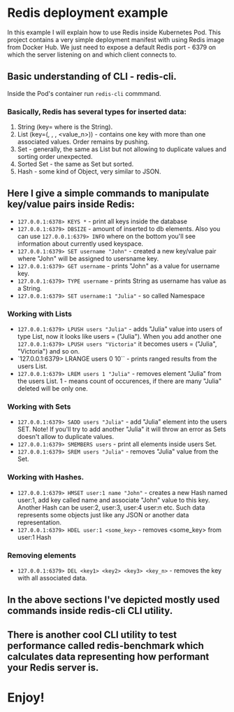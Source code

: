 # Redis deployment example

In this example I will explain how to use Redis inside Kubernetes Pod.
This project contains a very simple deployment manifest with using Redis image from Docker Hub. We just need to expose a default Redis port - 6379 on which the server listening on and which client connects to.

## Basic understanding of CLI - **redis-cli**.
Inside the Pod's container run `redis-cli` commmand.

### Basically, Redis has several types for inserted data:
1. String (key=<value> where <value> is the String).
2. List (key=(<value1>, <value2>, <value3>, <value_n>)) - contains one key with more than one associated values. Order remains by pushing.
3. Set - generally, the same as List but not allowing to duplicate values and sorting order unexpected.
4. Sorted Set - the same as Set but sorted.
5. Hash - some kind of Object, very similar to JSON.

## Here I give a simple commands to manipulate key/value pairs inside Redis:
* `127.0.0.1:6378> KEYS *` - print all keys inside the database
* `127.0.0.1:6379> DBSIZE` - amount of inserted to db elements. Also you can use `127.0.0.1:6379> INFO` where on the bottom you'll see information about currently used keyspace.
* `127.0.0.1:6379> SET username "John"` - created a new key/value pair where "John" will be assigned to usersname key.
* `127.0.0.1:6379> GET username` - prints "John" as a value for username key.
* `127.0.0.1:6379> TYPE username` - prints String as username has value as a String.
* `127.0.0.1:6379> SET username:1 "Julia"` - so called Namespace

### Working with Lists

* `127.0.0.1:6379> LPUSH users "Julia"` - adds "Julia" value into users of type List, now it looks like users = ("Julia"). When you add another one `127.0.0.1:6379> LPUSH users "Victoria"` it becomes users = ("Julia", "Victoria") and so on.
* `127.0.0.1:6379> LRANGE users 0 10`` - prints ranged results from the users List.
* `127.0.0.1:6379> LREM users 1 "Julia"` - removes element "Julia" from the users List. 1 - means count of occurences, if there are many "Julia" deleted will be only one.

### Working with Sets

* `127.0.0.1:6379> SADD users "Julia"` - add "Julia" element into the users SET. Note! If you'll try to add another "Julia" it will throw an error as Sets doesn't allow to duplicate values.
* `127.0.0.1:6379> SMEMBERS users` - print all elements inside users Set.
* `127.0.0.1:6379> SREM users "Julia"` - removes "Julia" value from the Set.

### Working with Hashes.
* `127.0.0.1:6379> HMSET user:1 name "John"` - creates a new Hash named user:1, add key called name and associate "John" value to this key. Another Hash can be user:2, user:3, user:4 user:n etc. Such data represents some objects just like any JSON or another data representation.
* `127.0.0.1:6379> HDEL user:1 <some_key>` - removes <some_key> from user:1 Hash

### Removing elements
* `127.0.0.1:6379> DEL <key1> <key2> <key3> <key_n>` - removes the key with all associated data.

## In the above sections I've depicted mostly used commands inside **redis-cli** CLI utility.

## There is another cool CLI utility to test performance called **redis-benchmark** which calculates data representing how performant your Redis server is.

# Enjoy!

